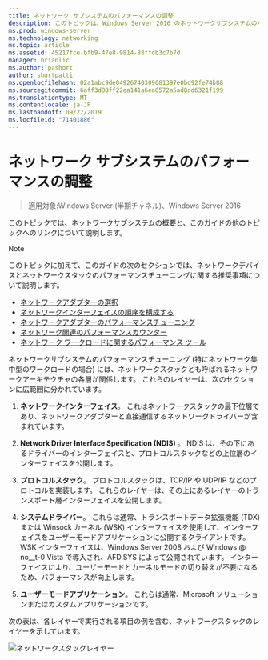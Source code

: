 ```yaml
---
title: ネットワーク サブシステムのパフォーマンスの調整
description: このトピックは、Windows Server 2016 のネットワークサブシステムのパフォーマンスチューニングガイドに含まれています。
ms.prod: windows-server
ms.technology: networking
ms.topic: article
ms.assetid: 45217fce-bfb9-47e8-9814-88ffdb3c7b7d
manager: brianlic
ms.author: pashort
author: shortpatti
ms.openlocfilehash: 02a1abc9de04926740309081397e0bd92fe74b88
ms.sourcegitcommit: 6aff3d88ff22ea141a6ea6572a5ad8dd6321f199
ms.translationtype: MT
ms.contentlocale: ja-JP
ms.lasthandoff: 09/27/2019
ms.locfileid: "71401886"
---
```

# <a name="network-subsystem-performance-tuning"></a>ネットワーク サブシステムのパフォーマンスの調整

>適用対象:Windows Server (半期チャネル)、Windows Server 2016

このトピックでは、ネットワークサブシステムの概要と、このガイドの他のトピックへのリンクについて説明します。

>[!NOTE]
>このトピックに加えて、このガイドの次のセクションでは、ネットワークデバイスとネットワークスタックのパフォーマンスチューニングに関する推奨事項について説明します。
> - [ネットワークアダプターの選択](net-sub-choose-nic.md)
> - [ネットワークインターフェイスの順序を構成する](net-sub-interface-metric.md)
> - [ネットワークアダプターのパフォーマンスチューニング](net-sub-performance-tuning-nics.md)
> - [ネットワーク関連のパフォーマンスカウンター](net-sub-performance-counters.md)
> - [ネットワーク ワークロードに関するパフォーマンス ツール](net-sub-performance-tools.md)

ネットワークサブシステムのパフォーマンスチューニング (特にネットワーク集中型のワークロードの場合) には、ネットワークスタックとも呼ばれるネットワークアーキテクチャの各層が関係します。 これらのレイヤーは、次のセクションに広範囲に分かれています。

1. **ネットワークインターフェイス**。 これはネットワークスタックの最下位層であり、ネットワークアダプターと直接通信するネットワークドライバーが含まれています。

2. **Network Driver Interface Specification (NDIS)** 。 NDIS は、その下にあるドライバーのインターフェイスと、プロトコルスタックなどの上位層のインターフェイスを公開します。
  
3. **プロトコルスタック**。 プロトコルスタックは、TCP/IP や UDP/IP などのプロトコルを実装します。 これらのレイヤーは、その上にあるレイヤーのトランスポート層インターフェイスを公開します。
  
4. **システムドライバー**。 これらは通常、トランスポートデータ拡張機能 (TDX) または Winsock カーネル (WSK) インターフェイスを使用して、インターフェイスをユーザーモードアプリケーションに公開するクライアントです。 WSK インターフェイスは、Windows Server 2008 および Windows @ no__t-0 Vista で導入され、AFD.SYS によって公開されています。 インターフェイスにより、ユーザーモードとカーネルモードの切り替えが不要になるため、パフォーマンスが向上します。
  
5. **ユーザーモードアプリケーション**。 これらは通常、Microsoft ソリューションまたはカスタムアプリケーションです。

次の表は、各レイヤーで実行される項目の例を含む、ネットワークスタックのレイヤーを示しています。  

![ネットワークスタックレイヤー](../../media/Network-Subsystem/network-layers.jpg)

